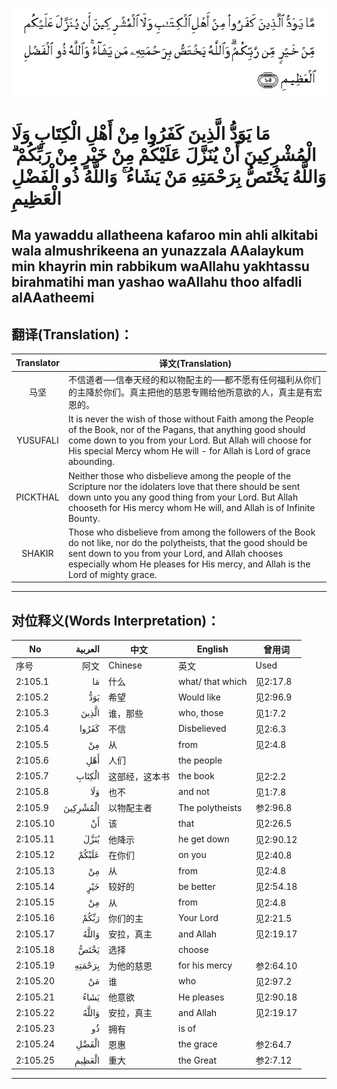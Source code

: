 ![002:105](images/002_105.gif)

#   مَا يَوَدُّ الَّذِينَ كَفَرُوا مِنْ أَهْلِ الْكِتَابِ وَلَا الْمُشْرِكِينَ أَنْ يُنَزَّلَ عَلَيْكُمْ مِنْ خَيْرٍ مِنْ رَبِّكُمْ ۗ وَاللَّهُ يَخْتَصُّ بِرَحْمَتِهِ مَنْ يَشَاءُ ۚ وَاللَّهُ ذُو الْفَضْلِ الْعَظِيمِ 

## Ma yawaddu allatheena kafaroo min ahli alkitabi wala almushrikeena an yunazzala AAalaykum min khayrin min rabbikum waAllahu yakhtassu birahmatihi man yashao waAllahu thoo alfadli alAAatheemi

## 翻译(Translation)：

| Translator | 译文(Translation)                                            |
|:----------:| ------------------------------------------------------------ |
| 马坚       | 不信道者──信奉天经的和以物配主的──都不愿有任何福利从你们的主降於你们。真主把他的慈恩专赐给他所意欲的人，真主是有宏恩的。 |
| YUSUFALI   | It is never the wish of those without Faith among the People of the Book, nor of the Pagans, that anything good should come down to you from your Lord. But Allah will choose for His special Mercy whom He will - for Allah is Lord of grace abounding. |
| PICKTHAL   | Neither those who disbelieve among the people of the Scripture nor the idolaters love that there should be sent down unto you any good thing from your Lord. But Allah chooseth for His mercy whom He will, and Allah is of Infinite Bounty. |
| SHAKIR     | Those who disbelieve from among the followers of the Book do not like, nor do the polytheists, that the good should be sent down to you from your Lord, and Allah chooses especially whom He pleases for His mercy, and Allah is the Lord of mighty grace. |

---

## 对位释义(Words Interpretation)：

| No       |  العربية | 中文           | English          | 曾用词    |
| -------- | -------: | -------------- | ---------------- | --------- |
| 序号     |     阿文 | Chinese        | 英文             | Used      |
| 2:105.1  |       مَا | 什么           | what/ that which | 见2:17.8  |
| 2:105.2  |      يَوَدُّ | 希望           | Would like       | 见2:96.9  |
| 2:105.3  |    الَّذِينَ | 谁，那些       | who, those       | 见1:7.2   |
| 2:105.4  |    كَفَرُوا | 不信           | Disbelieved      | 见2:6.3   |
| 2:105.5  |       مِنْ | 从             | from             | 见2:4.8   |
| 2:105.6  |      أَهْلِ | 人们           | the people       |           |
| 2:105.7  |   الْكِتَابِ | 这部经，这本书 | the book         | 见2:2.2   |
| 2:105.8  |      وَلَا | 也不           | and not          | 见1:7.8   |
| 2:105.9  | الْمُشْرِكِينَ | 以物配主者     | The polytheists  | 参2:96.8  |
| 2:105.10 |       أَنْ | 该             | that             | 见2:26.5  |
| 2:105.11 |     يُنَزَّلَ | 他降示         | he get down      | 见2:90.12 |
| 2:105.12 |    عَلَيْكُمْ | 在你们         | on you           | 见2:40.8  |
| 2:105.13 |       مِنْ | 从             | from             | 见2:4.8   |
| 2:105.14 |      خَيْرٍ | 较好的         | be better        | 见2:54.18 |
| 2:105.15 |       مِنْ | 从             | from             | 见2:4.8   |
| 2:105.16 |     رَبِّكُمْ | 你们的主       | Your Lord        | 见2:21.5  |
| 2:105.17 |    وَاللَّهُ | 安拉，真主     | and Allah        | 见2:19.17 |
| 2:105.18 |     يَخْتَصُّ | 选择           | choose           |           |
| 2:105.19 |   بِرَحْمَتِهِ | 为他的慈恩     | for his mercy    | 参2:64.10 |
| 2:105.20 |       مَنْ | 谁             | who              | 见2:97.2  |
| 2:105.21 |     يَشَاءُ | 他意欲         | He pleases       | 见2:90.18 |
| 2:105.22 |    وَاللَّهُ | 安拉，真主     | and Allah        | 见2:19.17 |
| 2:105.23 |       ذُو | 拥有           | is of            |           |
| 2:105.24 |    الْفَضْلِ | 恩惠           | the grace        | 参2:64.7  |
| 2:105.25 |   الْعَظِيمِ | 重大           | the Great        | 参2:7.12  |

---

